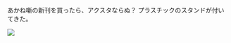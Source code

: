 あかね噺の新刊を買ったら、アクスタならぬ？ プラスチックのスタンドが付いてきた。

![](https://photos.apkas.net/medium/202303/20230307-224534.webp)
